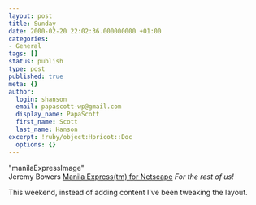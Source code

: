```yaml
---
layout: post
title: Sunday
date: 2000-02-20 22:02:36.000000000 +01:00
categories:
- General
tags: []
status: publish
type: post
published: true
meta: {}
author:
  login: shanson
  email: papascott-wp@gmail.com
  display_name: PapaScott
  first_name: Scott
  last_name: Hanson
excerpt: !ruby/object:Hpricot::Doc
  options: {}
---
```

<p>"manilaExpressImage"<br />
Jeremy Bowers <a href="http://www.jerf.org/resources/manilaexpress.html">Manila Express(tm) for Netscape</a> <i>For the rest of us!</i></p>
<p>This weekend, instead of adding content I've been tweaking the layout.</p>
